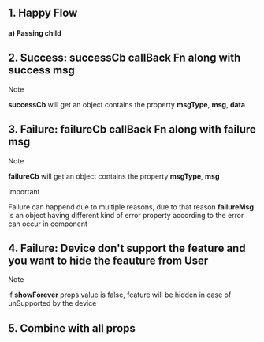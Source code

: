 ## 1. Happy Flow
#### a) Passing child




## 2. Success: successCb callBack Fn along with success msg





> [!Note]
> **successCb** will get an object contains the property **msgType**, **msg**, **data**

## 3. Failure: failureCb callBack Fn along with failure msg





> [!Note]
> **failureCb** will get an object contains the property **msgType**, **msg**

> [!Important]
Failure can happend due to multiple reasons, due to that reason **failureMsg** is an object having different kind of error property according to the error can occur in component

## 4. Failure: Device don't support the feature and you want to hide the feauture from User





> [!Note]
> if **showForever** props value is false, feature will be hidden in case of unSupported by the device

## 5. Combine with all props





  